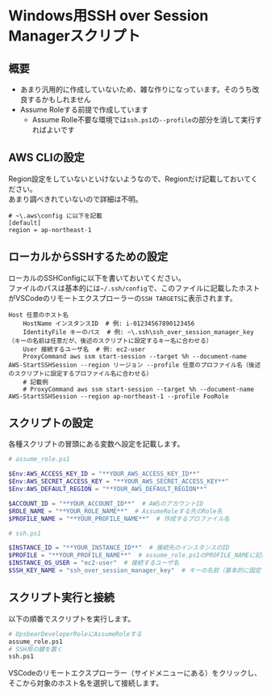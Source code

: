 # Windows用SSH over Session Managerスクリプト

## 概要

* あまり汎用的に作成していないため、雑な作りになっています。そのうち改良するかもしれません
* Assume Roleする前提で作成しています
  * Assume Rolle不要な環境では`ssh.ps1`の`--profile`の部分を消して実行すればよいです

## AWS CLIの設定

Region設定をしていないといけないようなので、Regionだけ記載しておいてください。  
あまり調べきれていないので詳細は不明。

```text
# ~\.aws\config に以下を記載
[default]
region = ap-northeast-1
```

## ローカルからSSHするための設定

ローカルのSSHConfigに以下を書いておいてください。  
ファイルのパスは基本的には`~/.ssh/config`で、このファイルに記載したホストがVSCodeのリモートエクスプローラーの`SSH TARGETS`に表示されます。

```text
Host 任意のホスト名
    HostName インスタンスID  # 例: i-01234567890123456
    IdentityFile キーのパス  # 例: ~\.ssh\ssh_over_session_manager_key （キーの名前は任意だが、後述のスクリプトに設定するキー名に合わせる）
    User 接続するユーザ名  # 例: ec2-user
    ProxyCommand aws ssm start-session --target %h --document-name AWS-StartSSHSession --region リージョン --profile 任意のプロファイル名（後述のスクリプトに設定するプロファイル名に合わせる）
    # 記載例
    # ProxyCommand aws ssm start-session --target %h --document-name AWS-StartSSHSession --region ap-northeast-1 --profile FooRole
```

## スクリプトの設定

各種スクリプトの冒頭にある変数へ設定を記載します。

```ps1
# assume_role.ps1

$Env:AWS_ACCESS_KEY_ID = "**YOUR_AWS_ACCESS_KEY_ID**"
$Env:AWS_SECRET_ACCESS_KEY = "**YOUR_AWS_SECRET_ACCESS_KEY**"
$Env:AWS_DEFAULT_REGION = "**YOUR_AWS_DEFAULT_REGION**"

$ACCOUNT_ID = "**YOUR_ACCOUNT_ID**"  # AWSのアカウントID
$ROLE_NAME = "**YOUR_ROLE_NAME**"  # AssumeRoleする先のRole名
$PROFILE_NAME = "**YOUR_PROFILE_NAME**"  # 作成するプロファイル名
```

```ps1
# ssh.ps1

$INSTANCE_ID = "**YOUR_INSTANCE_ID**"  # 接続先のインスタンスのID
$PROFILE = "**YOUR_PROFILE_NAME**"  # assume_role.ps1のPROFILE_NAMEに記載した値
$INSTANCE_OS_USER = "ec2-user"  # 接続するユーザ名
$SSH_KEY_NAME = "ssh_over_session_manager_key"  # キーの名前（基本的に固定でよい）
```

## スクリプト実行と接続

以下の順番でスクリプトを実行します。

```bash
# OpsbearDeveloperRoleにAssumeRoleする
assume_role.ps1
# SSH用の鍵を置く
ssh.ps1
```

VSCodeのリモートエクスプローラー（サイドメニューにある）をクリックし、そこから対象のホスト名を選択して接続します。

